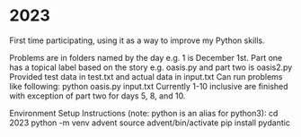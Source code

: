 # 2023

First time participating, using it as a way to improve my Python skills.

Problems are in folders named by the day e.g. 1 is December 1st.
Part one has a topical label based on the story e.g. oasis.py and part two is oasis2.py
Provided test data in test.txt and actual data in input.txt
Can run problems like following: python oasis.py input.txt
Currently 1-10 inclusive are finished with exception of part two for days 5, 8, and 10.

Environment Setup Instructions (note: python is an alias for python3):
cd 2023
python -m venv advent
source advent/bin/activate
pip install pydantic
